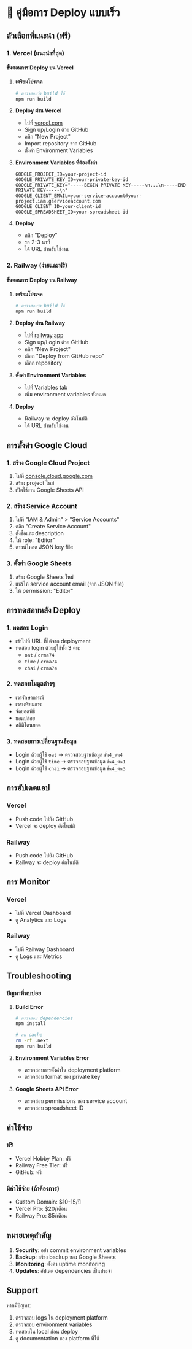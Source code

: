# 🚀 คู่มือการ Deploy แบบเร็ว

## ตัวเลือกที่แนะนำ (ฟรี)

### 1. Vercel (แนะนำที่สุด)

#### ขั้นตอนการ Deploy บน Vercel

1. **เตรียมโปรเจค**
   ```bash
   # ตรวจสอบว่า build ได้
   npm run build
   ```

2. **Deploy ผ่าน Vercel**
   - ไปที่ [vercel.com](https://vercel.com)
   - Sign up/Login ด้วย GitHub
   - คลิก "New Project"
   - Import repository จาก GitHub
   - ตั้งค่า Environment Variables

3. **Environment Variables ที่ต้องตั้งค่า**
   ```
   GOOGLE_PROJECT_ID=your-project-id
   GOOGLE_PRIVATE_KEY_ID=your-private-key-id
   GOOGLE_PRIVATE_KEY="-----BEGIN PRIVATE KEY-----\n...\n-----END PRIVATE KEY-----\n"
   GOOGLE_CLIENT_EMAIL=your-service-account@your-project.iam.gserviceaccount.com
   GOOGLE_CLIENT_ID=your-client-id
   GOOGLE_SPREADSHEET_ID=your-spreadsheet-id
   ```

4. **Deploy**
   - คลิก "Deploy"
   - รอ 2-3 นาที
   - ได้ URL สำหรับใช้งาน

### 2. Railway (ง่ายและฟรี)

#### ขั้นตอนการ Deploy บน Railway

1. **เตรียมโปรเจค**
   ```bash
   # ตรวจสอบว่า build ได้
   npm run build
   ```

2. **Deploy ผ่าน Railway**
   - ไปที่ [railway.app](https://railway.app)
   - Sign up/Login ด้วย GitHub
   - คลิก "New Project"
   - เลือก "Deploy from GitHub repo"
   - เลือก repository

3. **ตั้งค่า Environment Variables**
   - ไปที่ Variables tab
   - เพิ่ม environment variables ทั้งหมด

4. **Deploy**
   - Railway จะ deploy อัตโนมัติ
   - ได้ URL สำหรับใช้งาน

## การตั้งค่า Google Cloud

### 1. สร้าง Google Cloud Project
1. ไปที่ [console.cloud.google.com](https://console.cloud.google.com)
2. สร้าง project ใหม่
3. เปิดใช้งาน Google Sheets API

### 2. สร้าง Service Account
1. ไปที่ "IAM & Admin" > "Service Accounts"
2. คลิก "Create Service Account"
3. ตั้งชื่อและ description
4. ให้ role: "Editor"
5. ดาวน์โหลด JSON key file

### 3. ตั้งค่า Google Sheets
1. สร้าง Google Sheets ใหม่
2. แชร์ให้ service account email (จาก JSON file)
3. ให้ permission: "Editor"

## การทดสอบหลัง Deploy

### 1. ทดสอบ Login
- เข้าไปที่ URL ที่ได้จาก deployment
- ทดสอบ login ด้วยผู้ใช้ทั้ง 3 คน:
  - `oat` / `crma74`
  - `time` / `crma74`
  - `chai` / `crma74`

### 2. ทดสอบโมดูลต่างๆ
- เวรรักษาการณ์
- เวรเตรียมการ
- จัดยอดพิธี
- ยอดปล่อย
- สถิติโดนยอด

### 3. ทดสอบการเปลี่ยนฐานข้อมูล
- Login ด้วยผู้ใช้ `oat` → ตรวจสอบฐานข้อมูล `ชั้น4_พัน4`
- Login ด้วยผู้ใช้ `time` → ตรวจสอบฐานข้อมูล `ชั้น4_พัน1`
- Login ด้วยผู้ใช้ `chai` → ตรวจสอบฐานข้อมูล `ชั้น4_พัน3`

## การอัปเดตแอป

### Vercel
- Push code ไปยัง GitHub
- Vercel จะ deploy อัตโนมัติ

### Railway
- Push code ไปยัง GitHub
- Railway จะ deploy อัตโนมัติ

## การ Monitor

### Vercel
- ไปที่ Vercel Dashboard
- ดู Analytics และ Logs

### Railway
- ไปที่ Railway Dashboard
- ดู Logs และ Metrics

## Troubleshooting

### ปัญหาที่พบบ่อย

1. **Build Error**
   ```bash
   # ตรวจสอบ dependencies
   npm install
   
   # ลบ cache
   rm -rf .next
   npm run build
   ```

2. **Environment Variables Error**
   - ตรวจสอบการตั้งค่าใน deployment platform
   - ตรวจสอบ format ของ private key

3. **Google Sheets API Error**
   - ตรวจสอบ permissions ของ service account
   - ตรวจสอบ spreadsheet ID

## ค่าใช้จ่าย

### ฟรี
- Vercel Hobby Plan: ฟรี
- Railway Free Tier: ฟรี
- GitHub: ฟรี

### มีค่าใช้จ่าย (ถ้าต้องการ)
- Custom Domain: $10-15/ปี
- Vercel Pro: $20/เดือน
- Railway Pro: $5/เดือน

## หมายเหตุสำคัญ

1. **Security**: อย่า commit environment variables
2. **Backup**: สร้าง backup ของ Google Sheets
3. **Monitoring**: ตั้งค่า uptime monitoring
4. **Updates**: อัปเดต dependencies เป็นประจำ

## Support

หากมีปัญหา:
1. ตรวจสอบ logs ใน deployment platform
2. ตรวจสอบ environment variables
3. ทดสอบใน local ก่อน deploy
4. ดู documentation ของ platform ที่ใช้ 